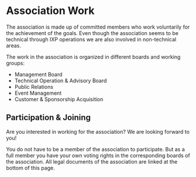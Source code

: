 # Association Work

The association is made up of committed members who work voluntarily  for the
achievement of the goals. Even though the association seems to be technical
through IXP operations we are also involved in non-technical areas.

The work in the association is organized in different boards and working groups:

- Management Board
- Technical Operation & Advisory Board
- Public Relations
- Event Management
- Customer & Sponsorship Acquisition

## Participation & Joining

Are you interested in working for the association? We are looking forward to you!

You do not have to be a member of the association to participate. But as a full member
you have your own voting rights in the corresponding boards of the association.
All legal documents of the association are linked at the bottom of this page.
